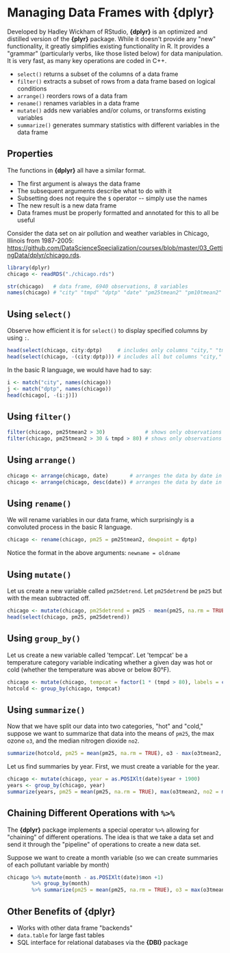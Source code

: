 Managing Data Frames with {dplyr}
=================================
Developed by Hadley Wickham of RStudio, **{dplyr}** is  an optimized and distilled version of the **{plyr}** package.
While it doesn't provide any "new" functionality, it greatly simplifies existing functionality in R. It provides a 
"grammar" (particularly verbs, like those listed below) for data manipulation.
It is very fast, as many key operations are coded in C++.

* `select()` returns a subset of the columns of a data frame
* `filter()` extracts a subset of rows from a data frame based on logical conditions
* `arrange()` reorders rows of a data fram
* `rename()` renames variables in a data frame
* `mutate()` adds new variables and/or colums, or transforms existing variables
* `summarize()` generates summary statistics with different variables in the data frame

Properties
----------
The functions in **{dplyr}** all have a similar format.
* The first argument is always the data frame
* The subsequent arguments describe what to do with it
* Subsetting does not require the `$` operator -- simply use the names
* The new result is a new data frame
* Data frames must be properly formatted and annotated for this to all be useful

Consider the data set on air pollution and weather variables in Chicago, Illinois from 1987-2005:
https://github.com/DataScienceSpecialization/courses/blob/master/03_GettingData/dplyr/chicago.rds.
```r
library(dplyr)
chicago <- readRDS("./chicago.rds") 

str(chicago)   # data frame, 6940 observations, 8 variables
names(chicago) # "city" "tmpd" "dptp" "date" "pm25tmean2" "pm10tmean2" "03tmean2" "no2tmean2"
```

Using `select()`
----------------
Observe how efficient it is for `select()` to display specified columns by using `:`.

```r
head(select(chicago, city:dptp)     # includes only columns "city," "tmpd," and "dptp"
head(select(chicago, -(city:dptp))) # includes all but columns "city," "tmpd," and "dptp"
```

In the basic R language, we would have had to say:
```r
i <- match("city", names(chicago))
j <- match("dptp", names(chicago))
head(chicago[, -(i:j)])
```

Using `filter()`
----------------
```r
filter(chicago, pm25tmean2 > 30)             # shows only observations where pm25tmean2 > 30
filter(chicago, pm25tmean2 > 30 & tmpd > 80) # shows only observations where pm25tmean2 > 30 AND tmpd > 80
```

Using `arrange()`
-----------------
```r
chicago <- arrange(chicago, date)       # arranges the data by date in ascending order (1987-01-01 first)
chicago <- arrange(chicago, desc(date)) # arranges the data by date in descending order (2005-12-31 first)
```

Using `rename()`
----------------
We will rename variables in our data frame, which surprisingly is a convoluted process in the
basic R language.
```r
chicago <- rename(chicago, pm25 = pm25tmean2, dewpoint = dptp)
```

Notice the format in the above arguments: `newname = oldname`

Using `mutate()`
----------------
Let us create a new variable called `pm25detrend`.
Let `pm25detrend` be `pm25` but with the mean subtracted off.
```r
chicago <- mutate(chicago, pm25detrend = pm25 - mean(pm25, na.rm = TRUE))
head(select(chicago, pm25, pm25detrend))
```

Using `group_by()`
------------------
Let us create a new variable called 'tempcat'.
Let 'tempcat' be a temperature category variable indicating whether a given day was hot or cold
(whether the temperature was above or below 80°F).
```r
chicago <- mutate(chicago, tempcat = factor(1 * (tmpd > 80), labels = c("cold", "hot")))
hotcold <- group_by(chicago, tempcat)
```

Using `summarize()`
-------------------
Now that we have split our data into two categories, "hot" and "cold," suppose we want to summarize
that data into the means of `pm25`, the max ozone `o3`, and the median nitrogen dioxide `no2`.
```r
summarize(hotcold, pm25 = mean(pm25, na.rm = TRUE), o3 - max(o3tmean2, no2 = median(no2tmean2)
```

Let us find summaries by year. First, we must create a variable for the year.
```r
chicago <- mutate(chicago, year = as.POSIXlt(date)$year + 1900)
years <- group_by(chicago, year)
summarize(years, pm25 = mean(pm25, na.rm = TRUE), max(o3tmean2, no2 = median(no2tmean2))
```

Chaining Different Operations with `%>%`
----------------------------------------
The **{dplyr}** package implements a special operator `%>%` allowing for "chaining" of different operations. The idea is that we take a data set and send it through the "pipeline" of operations to create a new data set.

Suppose we want to create a month variable (so we can create summaries of each pollutant variable by month)
```r
chicago %>% mutate(month - as.POSIXlt(date)$mon +1)
        %>% group_by(month)
        %>% summarize(pm25 = mean(pm25, na.rm = TRUE), o3 = max(o3tmean2), no2 = median(not2mean2))
```

Other Benefits of {dplyr}
-------------------------
* Works with other data frame "backends"
* `data.table` for large fast tables
* SQL interface for relational databases via the **{DBI}** package
